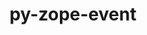 ---
title: "py-zope-event"
layout: cache
categories: [package, develop]
meta: {"compilers": ["gcc@=11.1.0", "gcc@=11.4.0", "gcc@=9.4.0", "oneapi@=2024.2.1"], "num_specs": 84, "num_specs_by_stack": {"data-vis-sdk": 5, "e4s": 25, "e4s-neoverse-v2": 17, "e4s-neoverse_v1": 6, "e4s-oneapi": 27, "e4s-power": 4, "root": 84}, "oss": ["ubuntu20.04", "ubuntu22.04"], "platforms": ["linux"], "stacks": ["data-vis-sdk", "e4s", "e4s-neoverse-v2", "e4s-neoverse_v1", "e4s-oneapi", "e4s-power", "root"], "targets": ["neoverse_v1", "neoverse_v2", "ppc64le", "x86_64_v3"], "versions": ["5.0"]}
spec_details: [{"compiler": "gcc@=11.4.0", "hash": "2f34xfvfjxvdaw4uvyuygmk6fm473lou", "os": "ubuntu22.04", "platform": "linux", "size": "-", "stacks": ["e4s", "root"], "tarball": "https://binaries.spack.io/develop/build_cache/linux-ubuntu22.04-x86_64_v3/gcc-11.4.0/py-zope-event-5.0/linux-ubuntu22.04-x86_64_v3-gcc-11.4.0-py-zope-event-5.0-2f34xfvfjxvdaw4uvyuygmk6fm473lou.spack", "target": "x86_64_v3", "variants": ["build_system=python_pip"], "versions": ["5.0"]}, {"compiler": "gcc@=11.4.0", "hash": "2lcawsdjbuusvn2hpsbj5gnwzqw3nfkv", "os": "ubuntu22.04", "platform": "linux", "size": "-", "stacks": ["e4s", "root"], "tarball": "https://binaries.spack.io/develop/build_cache/linux-ubuntu22.04-x86_64_v3/gcc-11.4.0/py-zope-event-5.0/linux-ubuntu22.04-x86_64_v3-gcc-11.4.0-py-zope-event-5.0-2lcawsdjbuusvn2hpsbj5gnwzqw3nfkv.spack", "target": "x86_64_v3", "variants": ["build_system=python_pip"], "versions": ["5.0"]}, {"compiler": "gcc@=11.4.0", "hash": "2lvouotdhh55swzbavdedjsbde7hzdnk", "os": "ubuntu22.04", "platform": "linux", "size": "-", "stacks": ["e4s-neoverse-v2", "root"], "tarball": "https://binaries.spack.io/develop/build_cache/linux-ubuntu22.04-neoverse_v2/gcc-11.4.0/py-zope-event-5.0/linux-ubuntu22.04-neoverse_v2-gcc-11.4.0-py-zope-event-5.0-2lvouotdhh55swzbavdedjsbde7hzdnk.spack", "target": "neoverse_v2", "variants": ["build_system=python_pip"], "versions": ["5.0"]}, {"compiler": "gcc@=11.4.0", "hash": "4aaeuw5uakavbjgy4uw2lopl3b7biglp", "os": "ubuntu22.04", "platform": "linux", "size": "-", "stacks": ["e4s-neoverse-v2", "root"], "tarball": "https://binaries.spack.io/develop/build_cache/linux-ubuntu22.04-neoverse_v2/gcc-11.4.0/py-zope-event-5.0/linux-ubuntu22.04-neoverse_v2-gcc-11.4.0-py-zope-event-5.0-4aaeuw5uakavbjgy4uw2lopl3b7biglp.spack", "target": "neoverse_v2", "variants": ["build_system=python_pip"], "versions": ["5.0"]}, {"compiler": "oneapi@=2024.2.1", "hash": "4jvl6uhiyhk5yfgsvkfn2wo5n5nd2hw4", "os": "ubuntu22.04", "platform": "linux", "size": "-", "stacks": ["e4s-oneapi", "root"], "tarball": "https://binaries.spack.io/develop/build_cache/linux-ubuntu22.04-x86_64_v3/oneapi-2024.2.1/py-zope-event-5.0/linux-ubuntu22.04-x86_64_v3-oneapi-2024.2.1-py-zope-event-5.0-4jvl6uhiyhk5yfgsvkfn2wo5n5nd2hw4.spack", "target": "x86_64_v3", "variants": ["build_system=python_pip"], "versions": ["5.0"]}, {"compiler": "oneapi@=2024.2.1", "hash": "4yu2o4tfjznoufq5b6k4obkqkjdx45xb", "os": "ubuntu22.04", "platform": "linux", "size": "-", "stacks": ["e4s-oneapi", "root"], "tarball": "https://binaries.spack.io/develop/build_cache/linux-ubuntu22.04-x86_64_v3/oneapi-2024.2.1/py-zope-event-5.0/linux-ubuntu22.04-x86_64_v3-oneapi-2024.2.1-py-zope-event-5.0-4yu2o4tfjznoufq5b6k4obkqkjdx45xb.spack", "target": "x86_64_v3", "variants": ["build_system=python_pip"], "versions": ["5.0"]}, {"compiler": "oneapi@=2024.2.1", "hash": "5awulf4n5vjv66iwjk5xx63geez7ot5j", "os": "ubuntu22.04", "platform": "linux", "size": "-", "stacks": ["e4s-oneapi", "root"], "tarball": "https://binaries.spack.io/develop/build_cache/linux-ubuntu22.04-x86_64_v3/oneapi-2024.2.1/py-zope-event-5.0/linux-ubuntu22.04-x86_64_v3-oneapi-2024.2.1-py-zope-event-5.0-5awulf4n5vjv66iwjk5xx63geez7ot5j.spack", "target": "x86_64_v3", "variants": ["build_system=python_pip"], "versions": ["5.0"]}, {"compiler": "gcc@=11.4.0", "hash": "5lvpvpofbfyptmd46f2cx533l67hd7fc", "os": "ubuntu22.04", "platform": "linux", "size": "-", "stacks": ["e4s-neoverse-v2", "root"], "tarball": "https://binaries.spack.io/develop/build_cache/linux-ubuntu22.04-neoverse_v2/gcc-11.4.0/py-zope-event-5.0/linux-ubuntu22.04-neoverse_v2-gcc-11.4.0-py-zope-event-5.0-5lvpvpofbfyptmd46f2cx533l67hd7fc.spack", "target": "neoverse_v2", "variants": ["build_system=python_pip"], "versions": ["5.0"]}, {"compiler": "oneapi@=2024.2.1", "hash": "5qbcg7cvannkzt6k6nx7ags5h7o2yxd5", "os": "ubuntu22.04", "platform": "linux", "size": "-", "stacks": ["e4s-oneapi", "root"], "tarball": "https://binaries.spack.io/develop/build_cache/linux-ubuntu22.04-x86_64_v3/oneapi-2024.2.1/py-zope-event-5.0/linux-ubuntu22.04-x86_64_v3-oneapi-2024.2.1-py-zope-event-5.0-5qbcg7cvannkzt6k6nx7ags5h7o2yxd5.spack", "target": "x86_64_v3", "variants": ["build_system=python_pip"], "versions": ["5.0"]}, {"compiler": "oneapi@=2024.2.1", "hash": "6ldokomzlrvnrihwq5n3pthdzfefyoix", "os": "ubuntu22.04", "platform": "linux", "size": "-", "stacks": ["e4s-oneapi", "root"], "tarball": "https://binaries.spack.io/develop/build_cache/linux-ubuntu22.04-x86_64_v3/oneapi-2024.2.1/py-zope-event-5.0/linux-ubuntu22.04-x86_64_v3-oneapi-2024.2.1-py-zope-event-5.0-6ldokomzlrvnrihwq5n3pthdzfefyoix.spack", "target": "x86_64_v3", "variants": ["build_system=python_pip"], "versions": ["5.0"]}, {"compiler": "gcc@=11.4.0", "hash": "6sohchb4ob5fjoocxuoeau7ib4yeglfq", "os": "ubuntu22.04", "platform": "linux", "size": "-", "stacks": ["e4s", "root"], "tarball": "https://binaries.spack.io/develop/build_cache/linux-ubuntu22.04-x86_64_v3/gcc-11.4.0/py-zope-event-5.0/linux-ubuntu22.04-x86_64_v3-gcc-11.4.0-py-zope-event-5.0-6sohchb4ob5fjoocxuoeau7ib4yeglfq.spack", "target": "x86_64_v3", "variants": ["build_system=python_pip"], "versions": ["5.0"]}, {"compiler": "gcc@=11.4.0", "hash": "7jfn5iurbygp4bswxv7uj3p22u572tj3", "os": "ubuntu22.04", "platform": "linux", "size": "-", "stacks": ["e4s", "root"], "tarball": "https://binaries.spack.io/develop/build_cache/linux-ubuntu22.04-x86_64_v3/gcc-11.4.0/py-zope-event-5.0/linux-ubuntu22.04-x86_64_v3-gcc-11.4.0-py-zope-event-5.0-7jfn5iurbygp4bswxv7uj3p22u572tj3.spack", "target": "x86_64_v3", "variants": ["build_system=python_pip"], "versions": ["5.0"]}, {"compiler": "gcc@=11.4.0", "hash": "7o2rytde3vin7rie6kcqb2rs7xlt3aek", "os": "ubuntu22.04", "platform": "linux", "size": "-", "stacks": ["e4s", "root"], "tarball": "https://binaries.spack.io/develop/build_cache/linux-ubuntu22.04-x86_64_v3/gcc-11.4.0/py-zope-event-5.0/linux-ubuntu22.04-x86_64_v3-gcc-11.4.0-py-zope-event-5.0-7o2rytde3vin7rie6kcqb2rs7xlt3aek.spack", "target": "x86_64_v3", "variants": ["build_system=python_pip"], "versions": ["5.0"]}, {"compiler": "oneapi@=2024.2.1", "hash": "aedfflsvhpbmyo2cpr7txg7tzm3gfvex", "os": "ubuntu22.04", "platform": "linux", "size": "-", "stacks": ["e4s-oneapi", "root"], "tarball": "https://binaries.spack.io/develop/build_cache/linux-ubuntu22.04-x86_64_v3/oneapi-2024.2.1/py-zope-event-5.0/linux-ubuntu22.04-x86_64_v3-oneapi-2024.2.1-py-zope-event-5.0-aedfflsvhpbmyo2cpr7txg7tzm3gfvex.spack", "target": "x86_64_v3", "variants": ["build_system=python_pip"], "versions": ["5.0"]}, {"compiler": "gcc@=11.4.0", "hash": "akgqsdqsnattlf3iibsg5zmc2rkjulia", "os": "ubuntu22.04", "platform": "linux", "size": "-", "stacks": ["e4s-neoverse_v1", "root"], "tarball": "https://binaries.spack.io/develop/build_cache/linux-ubuntu22.04-neoverse_v1/gcc-11.4.0/py-zope-event-5.0/linux-ubuntu22.04-neoverse_v1-gcc-11.4.0-py-zope-event-5.0-akgqsdqsnattlf3iibsg5zmc2rkjulia.spack", "target": "neoverse_v1", "variants": ["build_system=python_pip"], "versions": ["5.0"]}, {"compiler": "gcc@=11.4.0", "hash": "ariqhwxs5q3y2wp6xi2wkkm3wwvnsnfe", "os": "ubuntu22.04", "platform": "linux", "size": "-", "stacks": ["e4s", "root"], "tarball": "https://binaries.spack.io/develop/build_cache/linux-ubuntu22.04-x86_64_v3/gcc-11.4.0/py-zope-event-5.0/linux-ubuntu22.04-x86_64_v3-gcc-11.4.0-py-zope-event-5.0-ariqhwxs5q3y2wp6xi2wkkm3wwvnsnfe.spack", "target": "x86_64_v3", "variants": ["build_system=python_pip"], "versions": ["5.0"]}, {"compiler": "gcc@=11.4.0", "hash": "bxu5mnhfswgf3sjmoewah7fuhqyykjio", "os": "ubuntu22.04", "platform": "linux", "size": "-", "stacks": ["e4s-neoverse_v1", "root"], "tarball": "https://binaries.spack.io/develop/build_cache/linux-ubuntu22.04-neoverse_v1/gcc-11.4.0/py-zope-event-5.0/linux-ubuntu22.04-neoverse_v1-gcc-11.4.0-py-zope-event-5.0-bxu5mnhfswgf3sjmoewah7fuhqyykjio.spack", "target": "neoverse_v1", "variants": ["build_system=python_pip"], "versions": ["5.0"]}, {"compiler": "gcc@=11.4.0", "hash": "c2lduyqukagpc6vu5bxnbw2ar3d2i345", "os": "ubuntu22.04", "platform": "linux", "size": "-", "stacks": ["e4s", "root"], "tarball": "https://binaries.spack.io/develop/build_cache/linux-ubuntu22.04-x86_64_v3/gcc-11.4.0/py-zope-event-5.0/linux-ubuntu22.04-x86_64_v3-gcc-11.4.0-py-zope-event-5.0-c2lduyqukagpc6vu5bxnbw2ar3d2i345.spack", "target": "x86_64_v3", "variants": ["build_system=python_pip"], "versions": ["5.0"]}, {"compiler": "gcc@=11.4.0", "hash": "cpuouc54y6xhi25tgc64wtanqdzvj5mh", "os": "ubuntu22.04", "platform": "linux", "size": "-", "stacks": ["e4s-neoverse-v2", "root"], "tarball": "https://binaries.spack.io/develop/build_cache/linux-ubuntu22.04-neoverse_v2/gcc-11.4.0/py-zope-event-5.0/linux-ubuntu22.04-neoverse_v2-gcc-11.4.0-py-zope-event-5.0-cpuouc54y6xhi25tgc64wtanqdzvj5mh.spack", "target": "neoverse_v2", "variants": ["build_system=python_pip"], "versions": ["5.0"]}, {"compiler": "gcc@=9.4.0", "hash": "cttfvaunhwtejvzipijzkqkufwpna7oe", "os": "ubuntu20.04", "platform": "linux", "size": "-", "stacks": ["e4s-power", "root"], "tarball": "https://binaries.spack.io/develop/build_cache/linux-ubuntu20.04-ppc64le/gcc-9.4.0/py-zope-event-5.0/linux-ubuntu20.04-ppc64le-gcc-9.4.0-py-zope-event-5.0-cttfvaunhwtejvzipijzkqkufwpna7oe.spack", "target": "ppc64le", "variants": ["build_system=python_pip"], "versions": ["5.0"]}, {"compiler": "oneapi@=2024.2.1", "hash": "dinfrxzv5ayiprbg3cxqgh6n2objwvju", "os": "ubuntu22.04", "platform": "linux", "size": "-", "stacks": ["e4s-oneapi", "root"], "tarball": "https://binaries.spack.io/develop/build_cache/linux-ubuntu22.04-x86_64_v3/oneapi-2024.2.1/py-zope-event-5.0/linux-ubuntu22.04-x86_64_v3-oneapi-2024.2.1-py-zope-event-5.0-dinfrxzv5ayiprbg3cxqgh6n2objwvju.spack", "target": "x86_64_v3", "variants": ["build_system=python_pip"], "versions": ["5.0"]}, {"compiler": "gcc@=11.4.0", "hash": "dylhrggejfh6kythxg4lnozq4gnhh7kw", "os": "ubuntu22.04", "platform": "linux", "size": "-", "stacks": ["e4s", "root"], "tarball": "https://binaries.spack.io/develop/build_cache/linux-ubuntu22.04-x86_64_v3/gcc-11.4.0/py-zope-event-5.0/linux-ubuntu22.04-x86_64_v3-gcc-11.4.0-py-zope-event-5.0-dylhrggejfh6kythxg4lnozq4gnhh7kw.spack", "target": "x86_64_v3", "variants": ["build_system=python_pip"], "versions": ["5.0"]}, {"compiler": "oneapi@=2024.2.1", "hash": "edx5jicsgxzw4tw3iacgmydcezcknqxv", "os": "ubuntu22.04", "platform": "linux", "size": "-", "stacks": ["e4s-oneapi", "root"], "tarball": "https://binaries.spack.io/develop/build_cache/linux-ubuntu22.04-x86_64_v3/oneapi-2024.2.1/py-zope-event-5.0/linux-ubuntu22.04-x86_64_v3-oneapi-2024.2.1-py-zope-event-5.0-edx5jicsgxzw4tw3iacgmydcezcknqxv.spack", "target": "x86_64_v3", "variants": ["build_system=python_pip"], "versions": ["5.0"]}, {"compiler": "gcc@=11.4.0", "hash": "eolqal5rle36uayqvhe5w4otityg54db", "os": "ubuntu22.04", "platform": "linux", "size": "-", "stacks": ["e4s", "root"], "tarball": "https://binaries.spack.io/develop/build_cache/linux-ubuntu22.04-x86_64_v3/gcc-11.4.0/py-zope-event-5.0/linux-ubuntu22.04-x86_64_v3-gcc-11.4.0-py-zope-event-5.0-eolqal5rle36uayqvhe5w4otityg54db.spack", "target": "x86_64_v3", "variants": ["build_system=python_pip"], "versions": ["5.0"]}, {"compiler": "gcc@=11.4.0", "hash": "fcmwdbngtwndfhojupl4kasbxgoy6qm6", "os": "ubuntu22.04", "platform": "linux", "size": "-", "stacks": ["e4s-neoverse-v2", "root"], "tarball": "https://binaries.spack.io/develop/build_cache/linux-ubuntu22.04-neoverse_v2/gcc-11.4.0/py-zope-event-5.0/linux-ubuntu22.04-neoverse_v2-gcc-11.4.0-py-zope-event-5.0-fcmwdbngtwndfhojupl4kasbxgoy6qm6.spack", "target": "neoverse_v2", "variants": ["build_system=python_pip"], "versions": ["5.0"]}, {"compiler": "oneapi@=2024.2.1", "hash": "fe24ep7634x2i6xsdjtdmqdybiwlecyi", "os": "ubuntu22.04", "platform": "linux", "size": "-", "stacks": ["e4s-oneapi", "root"], "tarball": "https://binaries.spack.io/develop/build_cache/linux-ubuntu22.04-x86_64_v3/oneapi-2024.2.1/py-zope-event-5.0/linux-ubuntu22.04-x86_64_v3-oneapi-2024.2.1-py-zope-event-5.0-fe24ep7634x2i6xsdjtdmqdybiwlecyi.spack", "target": "x86_64_v3", "variants": ["build_system=python_pip"], "versions": ["5.0"]}, {"compiler": "gcc@=11.4.0", "hash": "fkqdy4ijsiqva73zm77rgofbdqbop23c", "os": "ubuntu22.04", "platform": "linux", "size": "-", "stacks": ["e4s-neoverse-v2", "root"], "tarball": "https://binaries.spack.io/develop/build_cache/linux-ubuntu22.04-neoverse_v2/gcc-11.4.0/py-zope-event-5.0/linux-ubuntu22.04-neoverse_v2-gcc-11.4.0-py-zope-event-5.0-fkqdy4ijsiqva73zm77rgofbdqbop23c.spack", "target": "neoverse_v2", "variants": ["build_system=python_pip"], "versions": ["5.0"]}, {"compiler": "gcc@=11.4.0", "hash": "fys5v7wjaafelu6oxg4g3lscwotcwdfb", "os": "ubuntu22.04", "platform": "linux", "size": "-", "stacks": ["e4s", "root"], "tarball": "https://binaries.spack.io/develop/build_cache/linux-ubuntu22.04-x86_64_v3/gcc-11.4.0/py-zope-event-5.0/linux-ubuntu22.04-x86_64_v3-gcc-11.4.0-py-zope-event-5.0-fys5v7wjaafelu6oxg4g3lscwotcwdfb.spack", "target": "x86_64_v3", "variants": ["build_system=python_pip"], "versions": ["5.0"]}, {"compiler": "gcc@=11.4.0", "hash": "gcsn72kgkz3kraljuva2ezsjhuhj3r3r", "os": "ubuntu22.04", "platform": "linux", "size": "-", "stacks": ["e4s-neoverse-v2", "root"], "tarball": "https://binaries.spack.io/develop/build_cache/linux-ubuntu22.04-neoverse_v2/gcc-11.4.0/py-zope-event-5.0/linux-ubuntu22.04-neoverse_v2-gcc-11.4.0-py-zope-event-5.0-gcsn72kgkz3kraljuva2ezsjhuhj3r3r.spack", "target": "neoverse_v2", "variants": ["build_system=python_pip"], "versions": ["5.0"]}, {"compiler": "gcc@=11.1.0", "hash": "gja6sikzycp2ukptccb26i2ns4lrzaw5", "os": "ubuntu20.04", "platform": "linux", "size": "-", "stacks": ["data-vis-sdk", "root"], "tarball": "https://binaries.spack.io/develop/build_cache/linux-ubuntu20.04-x86_64_v3/gcc-11.1.0/py-zope-event-5.0/linux-ubuntu20.04-x86_64_v3-gcc-11.1.0-py-zope-event-5.0-gja6sikzycp2ukptccb26i2ns4lrzaw5.spack", "target": "x86_64_v3", "variants": ["build_system=python_pip"], "versions": ["5.0"]}, {"compiler": "oneapi@=2024.2.1", "hash": "hhc6ctw52ruzpcx6i5wgr7vbkoc3u53a", "os": "ubuntu22.04", "platform": "linux", "size": "-", "stacks": ["e4s-oneapi", "root"], "tarball": "https://binaries.spack.io/develop/build_cache/linux-ubuntu22.04-x86_64_v3/oneapi-2024.2.1/py-zope-event-5.0/linux-ubuntu22.04-x86_64_v3-oneapi-2024.2.1-py-zope-event-5.0-hhc6ctw52ruzpcx6i5wgr7vbkoc3u53a.spack", "target": "x86_64_v3", "variants": ["build_system=python_pip"], "versions": ["5.0"]}, {"compiler": "oneapi@=2024.2.1", "hash": "hkcxwf6obvh37gb4xswevgkynlprrmxu", "os": "ubuntu22.04", "platform": "linux", "size": "-", "stacks": ["e4s-oneapi", "root"], "tarball": "https://binaries.spack.io/develop/build_cache/linux-ubuntu22.04-x86_64_v3/oneapi-2024.2.1/py-zope-event-5.0/linux-ubuntu22.04-x86_64_v3-oneapi-2024.2.1-py-zope-event-5.0-hkcxwf6obvh37gb4xswevgkynlprrmxu.spack", "target": "x86_64_v3", "variants": ["build_system=python_pip"], "versions": ["5.0"]}, {"compiler": "oneapi@=2024.2.1", "hash": "icye2g7lzygv2iedtf3ng3hiai3xqg54", "os": "ubuntu22.04", "platform": "linux", "size": "-", "stacks": ["e4s-oneapi", "root"], "tarball": "https://binaries.spack.io/develop/build_cache/linux-ubuntu22.04-x86_64_v3/oneapi-2024.2.1/py-zope-event-5.0/linux-ubuntu22.04-x86_64_v3-oneapi-2024.2.1-py-zope-event-5.0-icye2g7lzygv2iedtf3ng3hiai3xqg54.spack", "target": "x86_64_v3", "variants": ["build_system=python_pip"], "versions": ["5.0"]}, {"compiler": "gcc@=11.4.0", "hash": "ihxvn4pwxr2cpc2l6gff67hmklex3kug", "os": "ubuntu22.04", "platform": "linux", "size": "-", "stacks": ["e4s-neoverse-v2", "root"], "tarball": "https://binaries.spack.io/develop/build_cache/linux-ubuntu22.04-neoverse_v2/gcc-11.4.0/py-zope-event-5.0/linux-ubuntu22.04-neoverse_v2-gcc-11.4.0-py-zope-event-5.0-ihxvn4pwxr2cpc2l6gff67hmklex3kug.spack", "target": "neoverse_v2", "variants": ["build_system=python_pip"], "versions": ["5.0"]}, {"compiler": "oneapi@=2024.2.1", "hash": "j3zt6rslekepk7blxewzcewzwbjc75z3", "os": "ubuntu22.04", "platform": "linux", "size": "-", "stacks": ["e4s-oneapi", "root"], "tarball": "https://binaries.spack.io/develop/build_cache/linux-ubuntu22.04-x86_64_v3/oneapi-2024.2.1/py-zope-event-5.0/linux-ubuntu22.04-x86_64_v3-oneapi-2024.2.1-py-zope-event-5.0-j3zt6rslekepk7blxewzcewzwbjc75z3.spack", "target": "x86_64_v3", "variants": ["build_system=python_pip"], "versions": ["5.0"]}, {"compiler": "gcc@=11.1.0", "hash": "j64nw66dtf73rq7mamnhuj5eqo2j2gac", "os": "ubuntu20.04", "platform": "linux", "size": "-", "stacks": ["data-vis-sdk", "root"], "tarball": "https://binaries.spack.io/develop/build_cache/linux-ubuntu20.04-x86_64_v3/gcc-11.1.0/py-zope-event-5.0/linux-ubuntu20.04-x86_64_v3-gcc-11.1.0-py-zope-event-5.0-j64nw66dtf73rq7mamnhuj5eqo2j2gac.spack", "target": "x86_64_v3", "variants": ["build_system=python_pip"], "versions": ["5.0"]}, {"compiler": "gcc@=11.4.0", "hash": "jh6fsutau7ur2dduxw75istnx5brfirq", "os": "ubuntu22.04", "platform": "linux", "size": "-", "stacks": ["e4s", "root"], "tarball": "https://binaries.spack.io/develop/build_cache/linux-ubuntu22.04-x86_64_v3/gcc-11.4.0/py-zope-event-5.0/linux-ubuntu22.04-x86_64_v3-gcc-11.4.0-py-zope-event-5.0-jh6fsutau7ur2dduxw75istnx5brfirq.spack", "target": "x86_64_v3", "variants": ["build_system=python_pip"], "versions": ["5.0"]}, {"compiler": "oneapi@=2024.2.1", "hash": "jju6kywsx7xjqkuujg64wu55qwmgfckq", "os": "ubuntu22.04", "platform": "linux", "size": "-", "stacks": ["e4s-oneapi", "root"], "tarball": "https://binaries.spack.io/develop/build_cache/linux-ubuntu22.04-x86_64_v3/oneapi-2024.2.1/py-zope-event-5.0/linux-ubuntu22.04-x86_64_v3-oneapi-2024.2.1-py-zope-event-5.0-jju6kywsx7xjqkuujg64wu55qwmgfckq.spack", "target": "x86_64_v3", "variants": ["build_system=python_pip"], "versions": ["5.0"]}, {"compiler": "gcc@=11.4.0", "hash": "k7jx7qidhbdsuufyv2colhwmf6mymyhr", "os": "ubuntu22.04", "platform": "linux", "size": "-", "stacks": ["e4s-neoverse-v2", "root"], "tarball": "https://binaries.spack.io/develop/build_cache/linux-ubuntu22.04-neoverse_v2/gcc-11.4.0/py-zope-event-5.0/linux-ubuntu22.04-neoverse_v2-gcc-11.4.0-py-zope-event-5.0-k7jx7qidhbdsuufyv2colhwmf6mymyhr.spack", "target": "neoverse_v2", "variants": ["build_system=python_pip"], "versions": ["5.0"]}, {"compiler": "gcc@=11.1.0", "hash": "kez7a23umfbmnj2y7j6jyfysdchknfgf", "os": "ubuntu20.04", "platform": "linux", "size": "-", "stacks": ["data-vis-sdk", "root"], "tarball": "https://binaries.spack.io/develop/build_cache/linux-ubuntu20.04-x86_64_v3/gcc-11.1.0/py-zope-event-5.0/linux-ubuntu20.04-x86_64_v3-gcc-11.1.0-py-zope-event-5.0-kez7a23umfbmnj2y7j6jyfysdchknfgf.spack", "target": "x86_64_v3", "variants": ["build_system=python_pip"], "versions": ["5.0"]}, {"compiler": "gcc@=11.4.0", "hash": "kvkbr6iomum2bjg2o2kcxsmzuwblsaj6", "os": "ubuntu22.04", "platform": "linux", "size": "-", "stacks": ["e4s-neoverse_v1", "root"], "tarball": "https://binaries.spack.io/develop/build_cache/linux-ubuntu22.04-neoverse_v1/gcc-11.4.0/py-zope-event-5.0/linux-ubuntu22.04-neoverse_v1-gcc-11.4.0-py-zope-event-5.0-kvkbr6iomum2bjg2o2kcxsmzuwblsaj6.spack", "target": "neoverse_v1", "variants": ["build_system=python_pip"], "versions": ["5.0"]}, {"compiler": "oneapi@=2024.2.1", "hash": "l3hqepblbmh4cfo6ui45iubwk3nrskyk", "os": "ubuntu22.04", "platform": "linux", "size": "-", "stacks": ["e4s-oneapi", "root"], "tarball": "https://binaries.spack.io/develop/build_cache/linux-ubuntu22.04-x86_64_v3/oneapi-2024.2.1/py-zope-event-5.0/linux-ubuntu22.04-x86_64_v3-oneapi-2024.2.1-py-zope-event-5.0-l3hqepblbmh4cfo6ui45iubwk3nrskyk.spack", "target": "x86_64_v3", "variants": ["build_system=python_pip"], "versions": ["5.0"]}, {"compiler": "gcc@=11.4.0", "hash": "l4nqsn3gsjghs3arizx7w663qyfqxvq6", "os": "ubuntu22.04", "platform": "linux", "size": "-", "stacks": ["e4s", "root"], "tarball": "https://binaries.spack.io/develop/build_cache/linux-ubuntu22.04-x86_64_v3/gcc-11.4.0/py-zope-event-5.0/linux-ubuntu22.04-x86_64_v3-gcc-11.4.0-py-zope-event-5.0-l4nqsn3gsjghs3arizx7w663qyfqxvq6.spack", "target": "x86_64_v3", "variants": ["build_system=python_pip"], "versions": ["5.0"]}, {"compiler": "gcc@=11.4.0", "hash": "li3oy4pqqsjvyh5aly53c6irv3pwjaeu", "os": "ubuntu22.04", "platform": "linux", "size": "-", "stacks": ["e4s-neoverse-v2", "root"], "tarball": "https://binaries.spack.io/develop/build_cache/linux-ubuntu22.04-neoverse_v2/gcc-11.4.0/py-zope-event-5.0/linux-ubuntu22.04-neoverse_v2-gcc-11.4.0-py-zope-event-5.0-li3oy4pqqsjvyh5aly53c6irv3pwjaeu.spack", "target": "neoverse_v2", "variants": ["build_system=python_pip"], "versions": ["5.0"]}, {"compiler": "gcc@=11.4.0", "hash": "n26dtq4f7rrlfmt5j6lhq7fgvamnvgka", "os": "ubuntu22.04", "platform": "linux", "size": "-", "stacks": ["e4s", "root"], "tarball": "https://binaries.spack.io/develop/build_cache/linux-ubuntu22.04-x86_64_v3/gcc-11.4.0/py-zope-event-5.0/linux-ubuntu22.04-x86_64_v3-gcc-11.4.0-py-zope-event-5.0-n26dtq4f7rrlfmt5j6lhq7fgvamnvgka.spack", "target": "x86_64_v3", "variants": ["build_system=python_pip"], "versions": ["5.0"]}, {"compiler": "oneapi@=2024.2.1", "hash": "n7etzk43sqlniz6am7yog4adtttpkpon", "os": "ubuntu22.04", "platform": "linux", "size": "-", "stacks": ["e4s-oneapi", "root"], "tarball": "https://binaries.spack.io/develop/build_cache/linux-ubuntu22.04-x86_64_v3/oneapi-2024.2.1/py-zope-event-5.0/linux-ubuntu22.04-x86_64_v3-oneapi-2024.2.1-py-zope-event-5.0-n7etzk43sqlniz6am7yog4adtttpkpon.spack", "target": "x86_64_v3", "variants": ["build_system=python_pip"], "versions": ["5.0"]}, {"compiler": "oneapi@=2024.2.1", "hash": "nw62je4jfvp25ub4zbvmiq3t4oc7bsi4", "os": "ubuntu22.04", "platform": "linux", "size": "-", "stacks": ["e4s-oneapi", "root"], "tarball": "https://binaries.spack.io/develop/build_cache/linux-ubuntu22.04-x86_64_v3/oneapi-2024.2.1/py-zope-event-5.0/linux-ubuntu22.04-x86_64_v3-oneapi-2024.2.1-py-zope-event-5.0-nw62je4jfvp25ub4zbvmiq3t4oc7bsi4.spack", "target": "x86_64_v3", "variants": ["build_system=python_pip"], "versions": ["5.0"]}, {"compiler": "oneapi@=2024.2.1", "hash": "okhxid7kw2g26njlzmimgqvwfx37d2db", "os": "ubuntu22.04", "platform": "linux", "size": "-", "stacks": ["e4s-oneapi", "root"], "tarball": "https://binaries.spack.io/develop/build_cache/linux-ubuntu22.04-x86_64_v3/oneapi-2024.2.1/py-zope-event-5.0/linux-ubuntu22.04-x86_64_v3-oneapi-2024.2.1-py-zope-event-5.0-okhxid7kw2g26njlzmimgqvwfx37d2db.spack", "target": "x86_64_v3", "variants": ["build_system=python_pip"], "versions": ["5.0"]}, {"compiler": "oneapi@=2024.2.1", "hash": "omialzehadpwfdiko5ji4yuhtzoqf64c", "os": "ubuntu22.04", "platform": "linux", "size": "-", "stacks": ["e4s-oneapi", "root"], "tarball": "https://binaries.spack.io/develop/build_cache/linux-ubuntu22.04-x86_64_v3/oneapi-2024.2.1/py-zope-event-5.0/linux-ubuntu22.04-x86_64_v3-oneapi-2024.2.1-py-zope-event-5.0-omialzehadpwfdiko5ji4yuhtzoqf64c.spack", "target": "x86_64_v3", "variants": ["build_system=python_pip"], "versions": ["5.0"]}, {"compiler": "gcc@=11.4.0", "hash": "otbcvwyrdrusrvfpbrvb3vqsdsf76adh", "os": "ubuntu22.04", "platform": "linux", "size": "-", "stacks": ["e4s-neoverse-v2", "root"], "tarball": "https://binaries.spack.io/develop/build_cache/linux-ubuntu22.04-neoverse_v2/gcc-11.4.0/py-zope-event-5.0/linux-ubuntu22.04-neoverse_v2-gcc-11.4.0-py-zope-event-5.0-otbcvwyrdrusrvfpbrvb3vqsdsf76adh.spack", "target": "neoverse_v2", "variants": ["build_system=python_pip"], "versions": ["5.0"]}, {"compiler": "oneapi@=2024.2.1", "hash": "pb77w7bq672w6hwqnve2dxgrdxk3ga77", "os": "ubuntu22.04", "platform": "linux", "size": "-", "stacks": ["e4s-oneapi", "root"], "tarball": "https://binaries.spack.io/develop/build_cache/linux-ubuntu22.04-x86_64_v3/oneapi-2024.2.1/py-zope-event-5.0/linux-ubuntu22.04-x86_64_v3-oneapi-2024.2.1-py-zope-event-5.0-pb77w7bq672w6hwqnve2dxgrdxk3ga77.spack", "target": "x86_64_v3", "variants": ["build_system=python_pip"], "versions": ["5.0"]}, {"compiler": "gcc@=11.4.0", "hash": "pgsyzpfx4aod2red3cxkffu642sq5odw", "os": "ubuntu22.04", "platform": "linux", "size": "-", "stacks": ["e4s-neoverse-v2", "root"], "tarball": "https://binaries.spack.io/develop/build_cache/linux-ubuntu22.04-neoverse_v2/gcc-11.4.0/py-zope-event-5.0/linux-ubuntu22.04-neoverse_v2-gcc-11.4.0-py-zope-event-5.0-pgsyzpfx4aod2red3cxkffu642sq5odw.spack", "target": "neoverse_v2", "variants": ["build_system=python_pip"], "versions": ["5.0"]}, {"compiler": "gcc@=11.4.0", "hash": "q5vls3isnzookpytxyampw5sicwgh225", "os": "ubuntu22.04", "platform": "linux", "size": "-", "stacks": ["e4s", "root"], "tarball": "https://binaries.spack.io/develop/build_cache/linux-ubuntu22.04-x86_64_v3/gcc-11.4.0/py-zope-event-5.0/linux-ubuntu22.04-x86_64_v3-gcc-11.4.0-py-zope-event-5.0-q5vls3isnzookpytxyampw5sicwgh225.spack", "target": "x86_64_v3", "variants": ["build_system=python_pip"], "versions": ["5.0"]}, {"compiler": "gcc@=11.4.0", "hash": "qtrpwz4f7iu76edh3ciu4aqevwgui5r4", "os": "ubuntu22.04", "platform": "linux", "size": "-", "stacks": ["e4s-neoverse-v2", "root"], "tarball": "https://binaries.spack.io/develop/build_cache/linux-ubuntu22.04-neoverse_v2/gcc-11.4.0/py-zope-event-5.0/linux-ubuntu22.04-neoverse_v2-gcc-11.4.0-py-zope-event-5.0-qtrpwz4f7iu76edh3ciu4aqevwgui5r4.spack", "target": "neoverse_v2", "variants": ["build_system=python_pip"], "versions": ["5.0"]}, {"compiler": "oneapi@=2024.2.1", "hash": "querqum4qhaxdz4465xe7ujtpmuhavws", "os": "ubuntu22.04", "platform": "linux", "size": "-", "stacks": ["e4s-oneapi", "root"], "tarball": "https://binaries.spack.io/develop/build_cache/linux-ubuntu22.04-x86_64_v3/oneapi-2024.2.1/py-zope-event-5.0/linux-ubuntu22.04-x86_64_v3-oneapi-2024.2.1-py-zope-event-5.0-querqum4qhaxdz4465xe7ujtpmuhavws.spack", "target": "x86_64_v3", "variants": ["build_system=python_pip"], "versions": ["5.0"]}, {"compiler": "gcc@=11.4.0", "hash": "qyrp43ky2vplml4vevstc5nvjyxerx2i", "os": "ubuntu22.04", "platform": "linux", "size": "-", "stacks": ["e4s-neoverse-v2", "root"], "tarball": "https://binaries.spack.io/develop/build_cache/linux-ubuntu22.04-neoverse_v2/gcc-11.4.0/py-zope-event-5.0/linux-ubuntu22.04-neoverse_v2-gcc-11.4.0-py-zope-event-5.0-qyrp43ky2vplml4vevstc5nvjyxerx2i.spack", "target": "neoverse_v2", "variants": ["build_system=python_pip"], "versions": ["5.0"]}, {"compiler": "gcc@=11.4.0", "hash": "qz44z3taqa35eehkvws5ytg7y43bwgcb", "os": "ubuntu22.04", "platform": "linux", "size": "-", "stacks": ["e4s", "root"], "tarball": "https://binaries.spack.io/develop/build_cache/linux-ubuntu22.04-x86_64_v3/gcc-11.4.0/py-zope-event-5.0/linux-ubuntu22.04-x86_64_v3-gcc-11.4.0-py-zope-event-5.0-qz44z3taqa35eehkvws5ytg7y43bwgcb.spack", "target": "x86_64_v3", "variants": ["build_system=python_pip"], "versions": ["5.0"]}, {"compiler": "gcc@=11.4.0", "hash": "r3xh4mijiyi3sclv4j3izth3zaa4kka3", "os": "ubuntu22.04", "platform": "linux", "size": "-", "stacks": ["e4s", "root"], "tarball": "https://binaries.spack.io/develop/build_cache/linux-ubuntu22.04-x86_64_v3/gcc-11.4.0/py-zope-event-5.0/linux-ubuntu22.04-x86_64_v3-gcc-11.4.0-py-zope-event-5.0-r3xh4mijiyi3sclv4j3izth3zaa4kka3.spack", "target": "x86_64_v3", "variants": ["build_system=python_pip"], "versions": ["5.0"]}, {"compiler": "gcc@=11.4.0", "hash": "r7q5tcnwibexfikwyzkpk623s4cwq6lv", "os": "ubuntu22.04", "platform": "linux", "size": "-", "stacks": ["e4s", "root"], "tarball": "https://binaries.spack.io/develop/build_cache/linux-ubuntu22.04-x86_64_v3/gcc-11.4.0/py-zope-event-5.0/linux-ubuntu22.04-x86_64_v3-gcc-11.4.0-py-zope-event-5.0-r7q5tcnwibexfikwyzkpk623s4cwq6lv.spack", "target": "x86_64_v3", "variants": ["build_system=python_pip"], "versions": ["5.0"]}, {"compiler": "gcc@=11.1.0", "hash": "rskj3i33ho3ylwwknw4rsplchps5bwrg", "os": "ubuntu20.04", "platform": "linux", "size": "-", "stacks": ["data-vis-sdk", "root"], "tarball": "https://binaries.spack.io/develop/build_cache/linux-ubuntu20.04-x86_64_v3/gcc-11.1.0/py-zope-event-5.0/linux-ubuntu20.04-x86_64_v3-gcc-11.1.0-py-zope-event-5.0-rskj3i33ho3ylwwknw4rsplchps5bwrg.spack", "target": "x86_64_v3", "variants": ["build_system=python_pip"], "versions": ["5.0"]}, {"compiler": "oneapi@=2024.2.1", "hash": "rvlpo5ahcsvwfvzgwpoltilowl6gilj6", "os": "ubuntu22.04", "platform": "linux", "size": "-", "stacks": ["e4s-oneapi", "root"], "tarball": "https://binaries.spack.io/develop/build_cache/linux-ubuntu22.04-x86_64_v3/oneapi-2024.2.1/py-zope-event-5.0/linux-ubuntu22.04-x86_64_v3-oneapi-2024.2.1-py-zope-event-5.0-rvlpo5ahcsvwfvzgwpoltilowl6gilj6.spack", "target": "x86_64_v3", "variants": ["build_system=python_pip"], "versions": ["5.0"]}, {"compiler": "oneapi@=2024.2.1", "hash": "schr25z4lvhwd56a7hv4nxtzbvyhgv2q", "os": "ubuntu22.04", "platform": "linux", "size": "-", "stacks": ["e4s-oneapi", "root"], "tarball": "https://binaries.spack.io/develop/build_cache/linux-ubuntu22.04-x86_64_v3/oneapi-2024.2.1/py-zope-event-5.0/linux-ubuntu22.04-x86_64_v3-oneapi-2024.2.1-py-zope-event-5.0-schr25z4lvhwd56a7hv4nxtzbvyhgv2q.spack", "target": "x86_64_v3", "variants": ["build_system=python_pip"], "versions": ["5.0"]}, {"compiler": "gcc@=11.4.0", "hash": "sqskprceuuvtcrdq7gpj5fh5kgpvj63l", "os": "ubuntu22.04", "platform": "linux", "size": "-", "stacks": ["e4s", "root"], "tarball": "https://binaries.spack.io/develop/build_cache/linux-ubuntu22.04-x86_64_v3/gcc-11.4.0/py-zope-event-5.0/linux-ubuntu22.04-x86_64_v3-gcc-11.4.0-py-zope-event-5.0-sqskprceuuvtcrdq7gpj5fh5kgpvj63l.spack", "target": "x86_64_v3", "variants": ["build_system=python_pip"], "versions": ["5.0"]}, {"compiler": "gcc@=11.4.0", "hash": "swbmxcgskrx5qovt4bwanakiykt45oqz", "os": "ubuntu22.04", "platform": "linux", "size": "-", "stacks": ["e4s-neoverse_v1", "root"], "tarball": "https://binaries.spack.io/develop/build_cache/linux-ubuntu22.04-neoverse_v1/gcc-11.4.0/py-zope-event-5.0/linux-ubuntu22.04-neoverse_v1-gcc-11.4.0-py-zope-event-5.0-swbmxcgskrx5qovt4bwanakiykt45oqz.spack", "target": "neoverse_v1", "variants": ["build_system=python_pip"], "versions": ["5.0"]}, {"compiler": "gcc@=11.4.0", "hash": "t2cxdcqnomryjr6b5jk66wnjqkv2hjoi", "os": "ubuntu22.04", "platform": "linux", "size": "-", "stacks": ["e4s", "root"], "tarball": "https://binaries.spack.io/develop/build_cache/linux-ubuntu22.04-x86_64_v3/gcc-11.4.0/py-zope-event-5.0/linux-ubuntu22.04-x86_64_v3-gcc-11.4.0-py-zope-event-5.0-t2cxdcqnomryjr6b5jk66wnjqkv2hjoi.spack", "target": "x86_64_v3", "variants": ["build_system=python_pip"], "versions": ["5.0"]}, {"compiler": "oneapi@=2024.2.1", "hash": "tqc4rev7e4fduagoa7ginoh5cy3e2t2f", "os": "ubuntu22.04", "platform": "linux", "size": "-", "stacks": ["e4s-oneapi", "root"], "tarball": "https://binaries.spack.io/develop/build_cache/linux-ubuntu22.04-x86_64_v3/oneapi-2024.2.1/py-zope-event-5.0/linux-ubuntu22.04-x86_64_v3-oneapi-2024.2.1-py-zope-event-5.0-tqc4rev7e4fduagoa7ginoh5cy3e2t2f.spack", "target": "x86_64_v3", "variants": ["build_system=python_pip"], "versions": ["5.0"]}, {"compiler": "gcc@=11.4.0", "hash": "tyhanqzcuko2zlmxlfzvrgh5pcqu3jgr", "os": "ubuntu22.04", "platform": "linux", "size": "-", "stacks": ["e4s", "root"], "tarball": "https://binaries.spack.io/develop/build_cache/linux-ubuntu22.04-x86_64_v3/gcc-11.4.0/py-zope-event-5.0/linux-ubuntu22.04-x86_64_v3-gcc-11.4.0-py-zope-event-5.0-tyhanqzcuko2zlmxlfzvrgh5pcqu3jgr.spack", "target": "x86_64_v3", "variants": ["build_system=python_pip"], "versions": ["5.0"]}, {"compiler": "gcc@=11.4.0", "hash": "tzad4suzrdqdpek4w7vejdktf534kp7t", "os": "ubuntu22.04", "platform": "linux", "size": "-", "stacks": ["e4s", "root"], "tarball": "https://binaries.spack.io/develop/build_cache/linux-ubuntu22.04-x86_64_v3/gcc-11.4.0/py-zope-event-5.0/linux-ubuntu22.04-x86_64_v3-gcc-11.4.0-py-zope-event-5.0-tzad4suzrdqdpek4w7vejdktf534kp7t.spack", "target": "x86_64_v3", "variants": ["build_system=python_pip"], "versions": ["5.0"]}, {"compiler": "oneapi@=2024.2.1", "hash": "viv6no36s425f57t4ur2gzc7flq2yk7o", "os": "ubuntu22.04", "platform": "linux", "size": "-", "stacks": ["e4s-oneapi", "root"], "tarball": "https://binaries.spack.io/develop/build_cache/linux-ubuntu22.04-x86_64_v3/oneapi-2024.2.1/py-zope-event-5.0/linux-ubuntu22.04-x86_64_v3-oneapi-2024.2.1-py-zope-event-5.0-viv6no36s425f57t4ur2gzc7flq2yk7o.spack", "target": "x86_64_v3", "variants": ["build_system=python_pip"], "versions": ["5.0"]}, {"compiler": "gcc@=11.4.0", "hash": "vnnkwnoti4qniq66nvbkopv7ticorbfg", "os": "ubuntu22.04", "platform": "linux", "size": "-", "stacks": ["e4s-neoverse_v1", "root"], "tarball": "https://binaries.spack.io/develop/build_cache/linux-ubuntu22.04-neoverse_v1/gcc-11.4.0/py-zope-event-5.0/linux-ubuntu22.04-neoverse_v1-gcc-11.4.0-py-zope-event-5.0-vnnkwnoti4qniq66nvbkopv7ticorbfg.spack", "target": "neoverse_v1", "variants": ["build_system=python_pip"], "versions": ["5.0"]}, {"compiler": "gcc@=11.4.0", "hash": "vterntpfyjljjr2ijdofmw5sby3x4omq", "os": "ubuntu22.04", "platform": "linux", "size": "-", "stacks": ["e4s", "root"], "tarball": "https://binaries.spack.io/develop/build_cache/linux-ubuntu22.04-x86_64_v3/gcc-11.4.0/py-zope-event-5.0/linux-ubuntu22.04-x86_64_v3-gcc-11.4.0-py-zope-event-5.0-vterntpfyjljjr2ijdofmw5sby3x4omq.spack", "target": "x86_64_v3", "variants": ["build_system=python_pip"], "versions": ["5.0"]}, {"compiler": "gcc@=11.1.0", "hash": "w6ukue2lyzf4zlxebb2tqcx67oyqiukx", "os": "ubuntu20.04", "platform": "linux", "size": "-", "stacks": ["data-vis-sdk", "root"], "tarball": "https://binaries.spack.io/develop/build_cache/linux-ubuntu20.04-x86_64_v3/gcc-11.1.0/py-zope-event-5.0/linux-ubuntu20.04-x86_64_v3-gcc-11.1.0-py-zope-event-5.0-w6ukue2lyzf4zlxebb2tqcx67oyqiukx.spack", "target": "x86_64_v3", "variants": ["build_system=python_pip"], "versions": ["5.0"]}, {"compiler": "gcc@=9.4.0", "hash": "wgljgdznntarde65euiibklizohmetba", "os": "ubuntu20.04", "platform": "linux", "size": "-", "stacks": ["e4s-power", "root"], "tarball": "https://binaries.spack.io/develop/build_cache/linux-ubuntu20.04-ppc64le/gcc-9.4.0/py-zope-event-5.0/linux-ubuntu20.04-ppc64le-gcc-9.4.0-py-zope-event-5.0-wgljgdznntarde65euiibklizohmetba.spack", "target": "ppc64le", "variants": ["build_system=python_pip"], "versions": ["5.0"]}, {"compiler": "gcc@=11.4.0", "hash": "wpiljwzz4retkkq4hxdxhzwqppixg5y3", "os": "ubuntu22.04", "platform": "linux", "size": "-", "stacks": ["e4s", "root"], "tarball": "https://binaries.spack.io/develop/build_cache/linux-ubuntu22.04-x86_64_v3/gcc-11.4.0/py-zope-event-5.0/linux-ubuntu22.04-x86_64_v3-gcc-11.4.0-py-zope-event-5.0-wpiljwzz4retkkq4hxdxhzwqppixg5y3.spack", "target": "x86_64_v3", "variants": ["build_system=python_pip"], "versions": ["5.0"]}, {"compiler": "gcc@=9.4.0", "hash": "wwzrtgvxw7x3m3gsqynwkh6sfhk2xso6", "os": "ubuntu20.04", "platform": "linux", "size": "-", "stacks": ["e4s-power", "root"], "tarball": "https://binaries.spack.io/develop/build_cache/linux-ubuntu20.04-ppc64le/gcc-9.4.0/py-zope-event-5.0/linux-ubuntu20.04-ppc64le-gcc-9.4.0-py-zope-event-5.0-wwzrtgvxw7x3m3gsqynwkh6sfhk2xso6.spack", "target": "ppc64le", "variants": ["build_system=python_pip"], "versions": ["5.0"]}, {"compiler": "oneapi@=2024.2.1", "hash": "wzzwlm4hdsnpw4irug2asoywt4qhtlsv", "os": "ubuntu22.04", "platform": "linux", "size": "-", "stacks": ["e4s-oneapi", "root"], "tarball": "https://binaries.spack.io/develop/build_cache/linux-ubuntu22.04-x86_64_v3/oneapi-2024.2.1/py-zope-event-5.0/linux-ubuntu22.04-x86_64_v3-oneapi-2024.2.1-py-zope-event-5.0-wzzwlm4hdsnpw4irug2asoywt4qhtlsv.spack", "target": "x86_64_v3", "variants": ["build_system=python_pip"], "versions": ["5.0"]}, {"compiler": "gcc@=11.4.0", "hash": "x2k3kaelwtywtkoit2eynck6q4jm7koo", "os": "ubuntu22.04", "platform": "linux", "size": "-", "stacks": ["e4s", "root"], "tarball": "https://binaries.spack.io/develop/build_cache/linux-ubuntu22.04-x86_64_v3/gcc-11.4.0/py-zope-event-5.0/linux-ubuntu22.04-x86_64_v3-gcc-11.4.0-py-zope-event-5.0-x2k3kaelwtywtkoit2eynck6q4jm7koo.spack", "target": "x86_64_v3", "variants": ["build_system=python_pip"], "versions": ["5.0"]}, {"compiler": "gcc@=11.4.0", "hash": "xaodgs3qgcobpikh36wtoihpbdfcyab3", "os": "ubuntu22.04", "platform": "linux", "size": "-", "stacks": ["e4s-neoverse-v2", "root"], "tarball": "https://binaries.spack.io/develop/build_cache/linux-ubuntu22.04-neoverse_v2/gcc-11.4.0/py-zope-event-5.0/linux-ubuntu22.04-neoverse_v2-gcc-11.4.0-py-zope-event-5.0-xaodgs3qgcobpikh36wtoihpbdfcyab3.spack", "target": "neoverse_v2", "variants": ["build_system=python_pip"], "versions": ["5.0"]}, {"compiler": "gcc@=11.4.0", "hash": "xfspmvmtpq62obmtyrqssr4neei5igya", "os": "ubuntu22.04", "platform": "linux", "size": "-", "stacks": ["e4s", "root"], "tarball": "https://binaries.spack.io/develop/build_cache/linux-ubuntu22.04-x86_64_v3/gcc-11.4.0/py-zope-event-5.0/linux-ubuntu22.04-x86_64_v3-gcc-11.4.0-py-zope-event-5.0-xfspmvmtpq62obmtyrqssr4neei5igya.spack", "target": "x86_64_v3", "variants": ["build_system=python_pip"], "versions": ["5.0"]}, {"compiler": "gcc@=11.4.0", "hash": "xinae7fnhcuaq4yawtw7v2zryk7kbgzl", "os": "ubuntu22.04", "platform": "linux", "size": "-", "stacks": ["e4s-neoverse-v2", "root"], "tarball": "https://binaries.spack.io/develop/build_cache/linux-ubuntu22.04-neoverse_v2/gcc-11.4.0/py-zope-event-5.0/linux-ubuntu22.04-neoverse_v2-gcc-11.4.0-py-zope-event-5.0-xinae7fnhcuaq4yawtw7v2zryk7kbgzl.spack", "target": "neoverse_v2", "variants": ["build_system=python_pip"], "versions": ["5.0"]}, {"compiler": "oneapi@=2024.2.1", "hash": "xrp4gbrchjcgew47shkl6vooygaspqbp", "os": "ubuntu22.04", "platform": "linux", "size": "-", "stacks": ["e4s-oneapi", "root"], "tarball": "https://binaries.spack.io/develop/build_cache/linux-ubuntu22.04-x86_64_v3/oneapi-2024.2.1/py-zope-event-5.0/linux-ubuntu22.04-x86_64_v3-oneapi-2024.2.1-py-zope-event-5.0-xrp4gbrchjcgew47shkl6vooygaspqbp.spack", "target": "x86_64_v3", "variants": ["build_system=python_pip"], "versions": ["5.0"]}, {"compiler": "gcc@=11.4.0", "hash": "yfuoh7aa6csf4xesstpgg7eteojjfsh7", "os": "ubuntu22.04", "platform": "linux", "size": "-", "stacks": ["e4s-neoverse_v1", "root"], "tarball": "https://binaries.spack.io/develop/build_cache/linux-ubuntu22.04-neoverse_v1/gcc-11.4.0/py-zope-event-5.0/linux-ubuntu22.04-neoverse_v1-gcc-11.4.0-py-zope-event-5.0-yfuoh7aa6csf4xesstpgg7eteojjfsh7.spack", "target": "neoverse_v1", "variants": ["build_system=python_pip"], "versions": ["5.0"]}, {"compiler": "gcc@=9.4.0", "hash": "zpkcgkkaxbmklq4zvuqxrfk7y5zm5x47", "os": "ubuntu20.04", "platform": "linux", "size": "-", "stacks": ["e4s-power", "root"], "tarball": "https://binaries.spack.io/develop/build_cache/linux-ubuntu20.04-ppc64le/gcc-9.4.0/py-zope-event-5.0/linux-ubuntu20.04-ppc64le-gcc-9.4.0-py-zope-event-5.0-zpkcgkkaxbmklq4zvuqxrfk7y5zm5x47.spack", "target": "ppc64le", "variants": ["build_system=python_pip"], "versions": ["5.0"]}, {"compiler": "gcc@=11.4.0", "hash": "zxf4poabgxtfj3bw353xgrwlfmpxjrc4", "os": "ubuntu22.04", "platform": "linux", "size": "-", "stacks": ["e4s-neoverse-v2", "root"], "tarball": "https://binaries.spack.io/develop/build_cache/linux-ubuntu22.04-neoverse_v2/gcc-11.4.0/py-zope-event-5.0/linux-ubuntu22.04-neoverse_v2-gcc-11.4.0-py-zope-event-5.0-zxf4poabgxtfj3bw353xgrwlfmpxjrc4.spack", "target": "neoverse_v2", "variants": ["build_system=python_pip"], "versions": ["5.0"]}]
---
